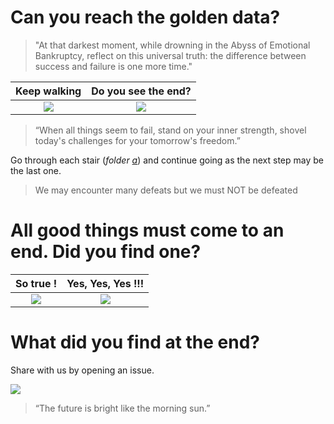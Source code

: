 # Can you reach the golden data?
> "At that darkest moment, while drowning in the Abyss of Emotional Bankruptcy, reflect on this universal truth: the difference between success and failure is one more time."

Keep walking           |  Do you see the end?
:-------------------------:|:-------------------------:
![](http://vignette4.wikia.nocookie.net/powerlisting/images/e/e4/Mario_Endless_Stairs.gif/revision/20150904211525)  |  ![](https://media.giphy.com/media/3orieVLyNQr2TvLDs4/giphy.gif)

> “When all things seem to fail, stand on your inner strength, shovel today's challenges for your tomorrow's freedom.” 

Go through each stair (_folder [a](https://github.com/AdiChat/Infinite-tunnel/tree/master/a)_) and continue going as the next step may be the last one. 
> We may encounter many defeats but we must NOT be defeated

# All good things must come to an end. Did you find one? 
So true !           |  Yes, Yes, Yes !!!
:-------------------------:|:-------------------------:
![](http://data.whicdn.com/images/40610226/large.gif)  |  ![](https://media.giphy.com/media/yoJC2K6rCzwNY2EngA/giphy.gif)

# What did you find at the end? 
Share with us by opening an issue. 

![](https://m.popkey.co/91e3f0/wrMN_f-maxage-0_s-200x150.gif?c=popkey-web&p=starbucks&i=frappuccino-brands&l=search&f=.gif)

> “The future is bright like the morning sun.”
